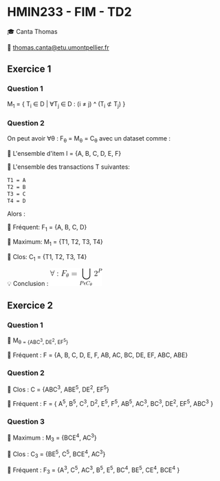 # HMIN233 - FIM - TD2

:mortar_board: Canta Thomas

:email: thomas.canta@etu.umontpellier.fr

## Exercice 1

### Question 1

M<sub>1</sub> = { T<sub>i</sub> ∈ D | ∀T<sub>j</sub> ∈ D : (i ≠ j) ^ (T<sub>i</sub> ⊄ T<sub>j</sub>) }


### Question 2

On peut avoir ∀θ : F<sub>θ</sub> = M<sub>θ</sub> = C<sub>θ</sub> avec un dataset comme :

:pushpin: L'ensemble d'item I = {A, B, C, D, E, F}

:pushpin: L'ensemble des transactions T suivantes:

	T1 = A
	T2 = B
	T3 = C
	T4 = D

Alors :

:round_pushpin: Fréquent: F<sub>1</sub> = {A, B, C, D}

:round_pushpin: Maximum: M<sub>1</sub> = {T1, T2, T3, T4}

:round_pushpin: Clos: C<sub>1</sub> = {T1, T2, T3, T4}

:bulb: Conclusion :
![Equation](imgs/formula1.png)

## Exercice 2

### Question 1

:pushpin: M<sub>&theta; = {ABC<sup>3</sup>, DE<sup>2</sup>, EF<sup>5</sup>}

:round_pushpin: Fréquent : F = {A, B, C, D, E, F, AB, AC, BC, DE, EF, ABC, ABE}


### Question 2

:round_pushpin: Clos : C = {ABC<sup>3</sup>, ABE<sup>5</sup>, DE<sup>2</sup>, EF<sup>5</sup>}

:round_pushpin: Fréquent : F = { 
A<sup>5</sup>, 
B<sup>5</sup>, 
C<sup>3</sup>,
D<sup>2</sup>, 
E<sup>5</sup>, 
F<sup>5</sup>, 
AB<sup>5</sup>, 
AC<sup>3</sup>, 
BC<sup>3</sup>, 
DE<sup>2</sup>, 
EF<sup>5</sup>, 
ABC<sup>3</sup>
}

### Question 3

:round_pushpin: Maximum :
M<sub>3</sub> = {BCE<sup>4</sup>, AC<sup>3</sup>}

:round_pushpin: Clos :
C<sub>3</sub> = {BE<sup>5</sup>, C<sup>5</sup>, BCE<sup>4</sup>, AC<sup>3</sup>}

:round_pushpin: Fréquent :
F<sub>3</sub> = {A<sup>3</sup>, C<sup>5</sup>, AC<sup>3</sup>, B<sup>5</sup>, E<sup>5</sup>, BC<sup>4</sup>, BE<sup>5</sup>, CE<sup>4</sup>, BCE<sup>4</sup>
}

